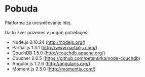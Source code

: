 Pobuda
======

Platforma za uresničevanje idej.


Da to zver poženeš v pogon potrebuješ:
* Node.js 0.10.24 (http://nodejs.org/)
* Partial.js 1.3.1 (http://www.partialjs.com/)
* CouchDB 1.5.0 (http://couchdb.apache.org/)
* Coucher 2.0.5 (https://github.com/petersirka/node-couchdb)
* Angular.js 1.2.6 (http://angularjs.org/)
* Moment.js 2.5.0 (http://momentjs.com/)